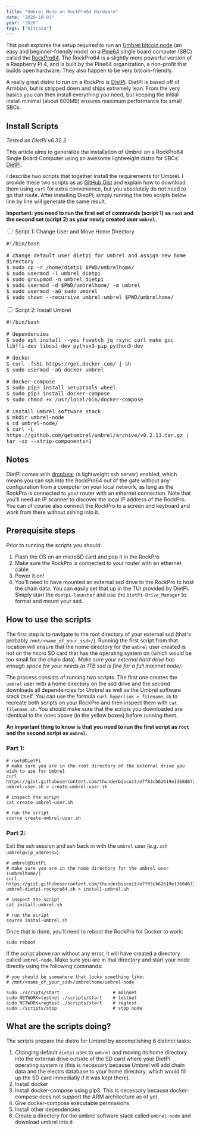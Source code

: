 ```yaml
---
title: "Umbrel Node on RockPro64 Hardware"
date: "2020-10-01"
year: "2020"
tags: ["bitcoin"]
---
```


This post explores the setup required to run an [Umbrel bitcoin node](https://github.com/getumbrel/umbrel) (an easy and beginner-friendly node) on a [Pine64](https://www.pine64.org/) single board computer (SBC) called the [RockPro64](https://www.pine64.org/rockpro64/). The RockPro64 is a slightly more powerful version of a Raspberry Pi 4, and is built by the Pine64 organization, a non-profit that builds open hardware. They also happen to be very bitcoin-friendly.

A really great distro to run on a RockPro is [DietPi](https://dietpi.com/). DietPi is based off of Armbian, but is stripped down and ships extremely lean. From the very basics you can then install everything you need, but keeping the initial install minimal (about 600MB) ensures maximum performance for small SBCs.

## Install Scripts
_Tested on DietPi v6.32.2_  

This article aims to generalize the installation of Umbrel on a RockPro64 Single Board Computer using an awesome lightweight distro for SBCs: [DietPi](https://dietpi.com/).

I describe two scripts that together install the requirements for Umbrel. I provide these two scripts as as [GitHub Gist](https://gist.github.com/thunderbiscuit/e7f83cb62619e1368d6728e42949d21d) and explain how to download them using `curl` for extra convenience, but you absolutely do not need to go that route. After installing DiepPi, simply running the two scripts below line by line will generate the same result.

**Important: you need to run the first set of commands (script 1) as `root` and the second set (script 2) as your newly created user `umbrel`.**

<div class="wrap-collabsible">
  <input id="collapsible-1" class="toggle-1" type="checkbox">
  <label for="collapsible-1" class="lbl-toggle">Script 1: Change User and Move Home Directory</label>
  <div class="collapsible-content-1">
    <div class="content-inner-1" style="font-size: 16px;">
    <pre class="language-shell">
<code class="language-shell"><span class="token comment">#!/bin/bash</span>
<span></span>
<span class="token comment"># change default user dietpi for umbrel and assign new home directory</span>
$ sudo cp -r /home/dietpi $PWD/umbrelhome/
$ sudo usermod -l umbrel dietpi
$ sudo groupmod -n umbrel dietpi
$ sudo usermod -d $PWD/umbrelhome/ -m umbrel
$ sudo usermod -aG sudo umbrel
$ sudo chown --recursive umbrel:umbrel $PWD/umbrelhome/</code></pre>
  </div>
</div>

<div class="wrap-collabsible">
  <input id="collapsible-2" class="toggle-2" type="checkbox">
  <label for="collapsible-2" class="lbl-toggle">Script 2: Install Umbrel</label>
  <div class="collapsible-content-2">
    <div class="content-inner-2" style="font-size: 16px;">
    <pre class="language-shell">
<code class="language-shell"><span class="token comment">#!/bin/bash</span>
<span></span>
<span class="token comment"># dependencies</span>
$ sudo apt install --yes fswatch jq rsync curl make gcc libffi-dev libssl-dev python3-pip python3-dev
<span></span>
<span class="token comment"># docker</span>
$ curl -fsSL https://get.docker.com/ | sh
$ sudo usermod -aG docker umbrel
<span></span>
<span class="token comment"># docker-compose</span>
$ sudo pip3 install setuptools wheel
$ sudo pip3 install docker-compose
$ sudo chmod +x /usr/local/bin/docker-compose
<span></span>
<span class="token comment"># install umbrel software stack</span>
$ mkdir umbrel-node
$ cd umbrel-node/
$ curl -L https://github.com/getumbrel/umbrel/archive/v0.2.13.tar.gz | tar -xz --strip-components=1</code></pre>
  </div>
</div>

## Notes  
DietPi comes with [dropbear](https://matt.ucc.asn.au/dropbear/dropbear.html) (a lightweight ssh server) enabled, which means you can ssh into the RockPro64 out of the gate without any configuration from a computer on your local network, as long as the RockPro is connected to your router with an ethernet connection. Note that you'll need an IP scanner to discover the local IP address of the RockPro. You can of course also connect the RockPro to a screen and keyboard and work from there without sshing into it.  

## Prerequisite steps
Prior to running the scripts you should:
1. Flash the OS on an microSD card and pop it in the RockPro
2. Make sure the RockPro is connected to your router with an ethernet cable
3. Power it on!
4. You'll need to have mounted an external ssd drive to the RockPro to host the chain data. You can easily set that up in the TUI provided by DietPi. Simply start the `dietpi-launcher` and use the `DietPi-Drive_Manager` to format and mount your ssd.

## How to use the scripts
The first step is to navigate to the root directory of your external ssd (that's probably `/mnt/<name_of_your_ssd>/`). Running the first script from that location will ensure that the home directory for the `umbrel` user created is not on the micro SD card that has the operating system on (which would be too small for the chain data). _Make sure your external hard drive has enough space for your needs (a 1TB ssd is fine for a full mainnet node)._

The process consists of running two scripts. The first one creates the `umbrel` user with a home directory on the ssd drive and the second downloads all dependencies for Umbrel as well as the Umbrel software stack itself. You can use the formula `curl hyperlink > filename.sh` to recreate both scripts on your RockPro and then inspect them with `cat filename.sh`. You should make sure that the scripts you downloaded are identical to the ones above (in the yellow boxes) before running them.

**An important thing to know is that you need to run the first script as `root` and the second script as `umbrel`.**

### Part 1:
```shell
# root@DietPi
# make sure you are in the root directory of the external drive you wish to use for Umbrel
curl https://gist.githubusercontent.com/thunderbiscuit/e7f83cb62619e1368d6728e42949d21d/raw/aefd701106ed96eace760d4274d39ca6fa49ca63/create-umbrel-user.sh > create-umbrel-user.sh

# inspect the script
cat create-umbrel-user.sh

# run the script
source create-umbrel-user.sh
```

### Part 2:
Exit the ssh session and ssh back in with the `umbrel` user (e.g. `ssh umbrel@<ip_address>`).
```shell
# umbrel@DietPi
# make sure you are in the home directory for the umbrel user (umbrelhome/)
curl https://gist.githubusercontent.com/thunderbiscuit/e7f83cb62619e1368d6728e42949d21d/raw/b426e3a60252453ee6956dc8c8a4ed3a98c65920/install-umbrel-dietpi-rockpro64.sh > install-umbrel.sh

# inspect the script
cat install-umbrel.sh

# run the script
source instal-umbrel.sh
```

Once that is done, you'll need to reboot the RockPro for Docker to work:
```shell
sudo reboot
```

If the script above ran without any error, it will have created a directory called `umbrel-node`. Make sure you are in that directory and start your node directly using the following commands:

```shell
# you should be somewhere that looks something like:
# /mnt/<name_of_your_ssd>/umbrelhome/umbrel-node

sudo ./scripts/start                    # mainnet
sudo NETWORK=testnet ./scripts/start    # testnet
sudo NETWORK=regtest ./scripts/start    # regtest
sudo ./scripts/stop                     # stop node
```

## What are the scripts doing?
The scripts prepare the distro for Umbrel by accomplishing 6 distinct tasks:

1. Changing default `dietpi` user to `umbrel` and moving its home directory into the external drive outside of the SD card where your DietPi operating system is (this is necessary because Umbrel will add chain data and the electrs database to your home directory, which would fill up the SD card immediatly if it was kept there).
2. Install docker
3. Install docker-compose using pip3. This is necessary because docker-compose does not support the ARM architecture as of yet.
4. Give docker-compose executable permissions
5. Install other dependencies
6. Create a directory for the umbrel software stack called `umbrel-node` and download umbrel into it
